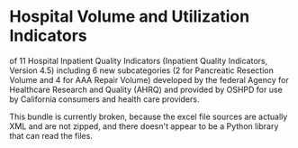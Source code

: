# Hospital Volume and Utilization Indicators

of 11 Hospital Inpatient Quality Indicators (Inpatient Quality Indicators, Version 4.5) including 6 new subcategories (2 for Pancreatic Resection Volume and 4 for AAA Repair Volume) developed by the federal Agency for Healthcare Research and Quality (AHRQ) and provided by OSHPD for use by California consumers and health care providers.

This bundle is currently broken, because the excel file sources are actually XML and are not zipped, and there doesn't appear to be a Python library that can read the files. 
